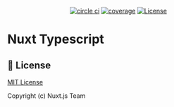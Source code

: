 <p align="center">
  <a href="https://circleci.com/gh/nuxt/typescript"><img src="https://img.shields.io/circleci/project/github/nuxt/typescript.svg?style=flat-square" alt="circle ci"></a>
  <a href="https://codecov.io/gh/nuxt/typescript"><img src="https://img.shields.io/codecov/c/github/nuxt/typescript.svg?style=flat-square" alt="coverage"></a>
  <a href="https://github.com/nuxt/typescript"><img src="https://img.shields.io/github/license/nuxt/typescript.svg?style=flat-square" alt="License"></a>
</p>

# Nuxt Typescript



## 📑 License

[MIT License](./LICENSE)

Copyright (c) Nuxt.js Team
